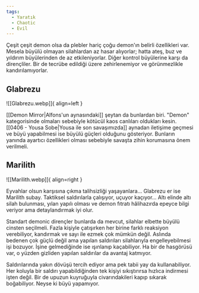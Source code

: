```yaml
---
tags:
  - Yaratık
  - Chaotic
  - Evil
---  
```

Çeşit çeşit demon olsa da plebler hariç çoğu demon'ın belirli özellikleri var. Mesela büyülü olmayan silahlardan az hasar alıyorlar; hatta ateş, buz ve yıldırım büyülerinden de az etkileniyorlar. Diğer kontrol büyülerine karşı da dirençliler. Bir de tecrübe edildiği üzere zehirlenemiyor ve görünmezlikle kandırılamıyorlar.  
## Glabrezu  
![[Glabrezu.webp]]{ align=left }  
  
[[Demon Mirror|Alfons'un aynasındaki]] şeytan da bunlardan biri. "Demon" kategorisinde olmaları sebebiyle kötücül kaos canlıları oldukları kesin. [[0406 - Yousa Sobe|Yousa ile son savaşımızda]] aynadan iletişime geçmesi ve büyü yapabilmesi ise büyülü güçleri olduğunu gösteriyor. Bunların yanında ayartıcı özellikleri olması sebebiyle savaşta zihin korumasına önem verilmeli.  
## Marilith  
![[Marilith.webp]]{ align=right }  
  
Eyvahlar olsun karşısına çıkma talihsizliği yaşayanlara... Glabrezu er ise Marilith subay. Taktiksel saldırılarla çalışıyor, uçuyor kaçıyor... Altı elinde altı silah bulunması, yılan yapılı olması ve demon fıtratı hâlihazırda epeyce bilgi veriyor ama detaylandırmak iyi olur.  
  
Standart demonic dirençler bunlarda da mevcut, silahlar elbette büyülü cinsten seçilmeli. Fazla kişiyle çatışırken her birine farklı reaksiyon verebiliyor, kandırmak ve sayı ile ezmek çok mümkün değil. Aslında bedenen çok güçlü değil ama yapılan saldırıları silahlarıyla engelleyebilmesi işi bozuyor. İşine gelmediğinde ise ışınlanıp kaçabiliyor. Ha bir de hasgörüsü var, o yüzden gizliden yapılan saldırılar da avantaj katmıyor.  
  
Saldırılarında yakın dövüşü tercih ediyor ama pek tabii yay da kullanabiliyor. Her koluyla bir saldırı yapabildiğinden tek kişiyi sıkıştırırsa hızlıca indirmesi işten değil. Bir de upuzun kuyruğuyla civarındakileri kapıp sıkarak boğabiliyor. Neyse ki büyü yapamıyor.